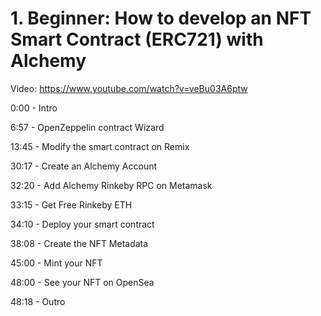 # 1. Beginner: How to develop an NFT Smart Contract (ERC721) with Alchemy

Video: https://www.youtube.com/watch?v=veBu03A6ptw

0:00 - Intro

6:57 - OpenZeppelin contract Wizard

13:45 - Modify the smart contract on Remix

30:17 - Create an Alchemy Account

32:20 - Add Alchemy Rinkeby RPC on Metamask

33:15 - Get Free Rinkeby ETH

34:10 - Deploy your smart contract

38:08 - Create the NFT Metadata

45:00 - Mint your NFT

48:00 - See your NFT on OpenSea

48:18 - Outro
